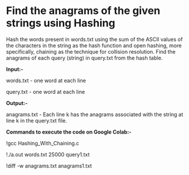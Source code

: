 <h1> Find the anagrams of the given strings using Hashing </h1>


Hash the words present in words.txt using the sum of the ASCII values of the characters in the string as the hash function and open hashing, more specifically, chaining as the technique for collision resolution. Find the anagrams of each query (string) in query.txt from the hash table.

<b> Input:- </b>

words.txt - one word at each line

query.txt - one word at each line

<b> Output:- </b>

anagrams.txt - Each line k has the anagrams associated with the string at line k in the query.txt file.

<b> Commands to execute the code on Google Colab:- </b>

!gcc Hashing_With_Chaining.c

!./a.out words.txt 25000 query1.txt

!diff -w anagrams.txt anagrams1.txt
